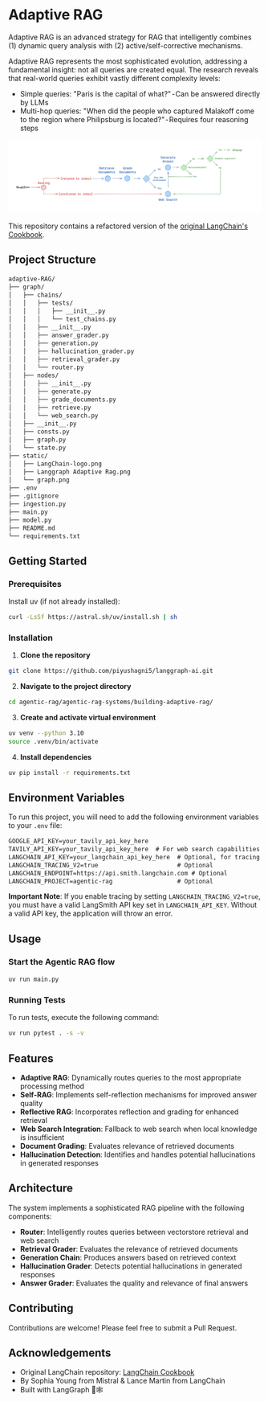 # Adaptive RAG

Adaptive RAG is an advanced strategy for RAG that intelligently combines (1) dynamic query analysis with (2) active/self-corrective mechanisms.

Adaptive RAG represents the most sophisticated evolution, addressing a fundamental insight: not all queries are created equal. The research reveals that real-world queries exhibit vastly different complexity levels:

- Simple queries: "Paris is the capital of what?" - Can be answered directly by LLMs
- Multi-hop queries: "When did the people who captured Malakoff come to the region where Philipsburg is located?" - Requires four reasoning steps

![alt text](image.png)

This repository contains a refactored version of the [original LangChain's Cookbook](https://github.com/mistralai/cookbook/tree/main/third_party/langchain).

## Project Structure

```
adaptive-RAG/
├── graph/
│   ├── chains/
│   │   ├── tests/
│   │   │   ├── __init__.py
│   │   │   └── test_chains.py
│   │   ├── __init__.py
│   │   ├── answer_grader.py
│   │   ├── generation.py
│   │   ├── hallucination_grader.py
│   │   ├── retrieval_grader.py
│   │   └── router.py
│   ├── nodes/
│   │   ├── __init__.py
│   │   ├── generate.py
│   │   ├── grade_documents.py
│   │   ├── retrieve.py
│   │   └── web_search.py
│   ├── __init__.py
│   ├── consts.py
│   ├── graph.py
│   └── state.py
├── static/
│   ├── LangChain-logo.png
│   ├── Langgraph Adaptive Rag.png
│   └── graph.png
├── .env
├── .gitignore
├── ingestion.py
├── main.py
├── model.py
├── README.md
└── requirements.txt
```

## Getting Started

### Prerequisites

Install uv (if not already installed):

```bash
curl -LsSf https://astral.sh/uv/install.sh | sh
```

### Installation

1. **Clone the repository**

```bash
git clone https://github.com/piyushagni5/langgraph-ai.git
```

2. **Navigate to the project directory**

```bash
cd agentic-rag/agentic-rag-systems/building-adaptive-rag/
```

3. **Create and activate virtual environment**

```bash
uv venv --python 3.10
source .venv/bin/activate
```

4. **Install dependencies**

```bash
uv pip install -r requirements.txt
```

## Environment Variables

To run this project, you will need to add the following environment variables to your `.env` file:

```env
GOOGLE_API_KEY=your_tavily_api_key_here
TAVILY_API_KEY=your_tavily_api_key_here  # For web search capabilities
LANGCHAIN_API_KEY=your_langchain_api_key_here  # Optional, for tracing
LANGCHAIN_TRACING_V2=true                      # Optional
LANGCHAIN_ENDPOINT=https://api.smith.langchain.com # Optional
LANGCHAIN_PROJECT=agentic-rag                  # Optional
```

**Important Note**: If you enable tracing by setting `LANGCHAIN_TRACING_V2=true`, you must have a valid LangSmith API key set in `LANGCHAIN_API_KEY`. Without a valid API key, the application will throw an error.

## Usage

### Start the Agentic RAG flow

```bash
uv run main.py
```

### Running Tests

To run tests, execute the following command:

```bash
uv run pytest . -s -v
```

## Features

- **Adaptive RAG**: Dynamically routes queries to the most appropriate processing method
- **Self-RAG**: Implements self-reflection mechanisms for improved answer quality
- **Reflective RAG**: Incorporates reflection and grading for enhanced retrieval
- **Web Search Integration**: Fallback to web search when local knowledge is insufficient
- **Document Grading**: Evaluates relevance of retrieved documents
- **Hallucination Detection**: Identifies and handles potential hallucinations in generated responses

## Architecture

The system implements a sophisticated RAG pipeline with the following components:

- **Router**: Intelligently routes queries between vectorstore retrieval and web search
- **Retrieval Grader**: Evaluates the relevance of retrieved documents
- **Generation Chain**: Produces answers based on retrieved context
- **Hallucination Grader**: Detects potential hallucinations in generated responses
- **Answer Grader**: Evaluates the quality and relevance of final answers

## Contributing

Contributions are welcome! Please feel free to submit a Pull Request.

## Acknowledgements

- Original LangChain repository: [LangChain Cookbook](https://github.com/mistralai/cookbook/tree/main/third_party/langchain)
- By Sophia Young from Mistral & Lance Martin from LangChain
- Built with LangGraph 🦜🕸️
